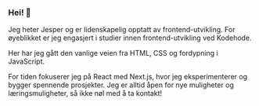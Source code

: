 ### Hei! 👋

Jeg heter Jesper og er lidenskapelig opptatt av frontend-utvikling.
For øyeblikket er jeg engasjert i studier innen frontend-utvikling ved Kodehode.

Her har jeg gått den vanlige veien fra HTML, CSS og fordypning i JavaScript.

For tiden fokuserer jeg på React med Next.js, hvor jeg eksperimenterer og bygger spennende prosjekter. Jeg er alltid åpen for nye muligheter og læringsmuligheter, så ikke nøl med å ta kontakt!

<!--
**JesperKoder/JesperKoder** is a ✨ _special_ ✨ repository because its `README.md` (this file) appears on your GitHub profile.

Here are some ideas to get you started:

- 🔭 I’m currently working on ...
- 🌱 I’m currently learning ...
- 👯 I’m looking to collaborate on ...
- 🤔 I’m looking for help with ...
- 💬 Ask me about ...
- 📫 How to reach me: ...
- 😄 Pronouns: ...
- ⚡ Fun fact: ...
-->

